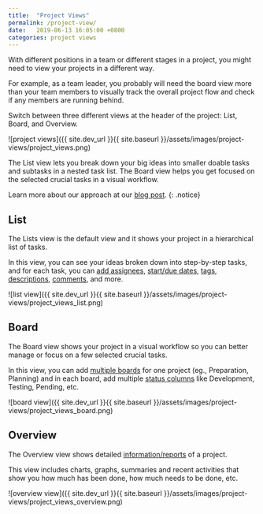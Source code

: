 ```yaml
---
title:  "Project Views"
permalink: /project-view/
date:   2019-06-13 16:05:00 +0800
categories: project views
---
```


With different positions in a team or different stages in a project, you might need to view your projects in a different way. 

For example, as a team leader, you probably will need the board view more than your team members to visually track the overall project flow and check if any members are running behind.  

Switch between three different views at the header of the project: List, Board, and Overview. 


![project views]({{ site.dev_url }}{{ site.baseurl }}/assets/images/project-views/project_views.png)


The List view lets you break down your big ideas into smaller doable tasks and subtasks in a nested task list. The Board view helps you get focused on the selected crucial tasks in a visual workflow. 

Learn more about our approach at our [blog post](https://quire.io/blog/p/To-Do-List-and-Kanban-What-Project-Management-Did-Wrong.html). 
{: .notice}



## List
The Lists view is the default view and it shows your project in a hierarchical list of tasks.
 
In this view, you can see your ideas broken down into step-by-step tasks, and for each task, you can [add assignees](/guide/set-assignee/), [start/due dates](/guide/set-date-time/), [tags](/guide/assign-tags/), [descriptions](/guide/descriptions/), [comments](/guide/comments/), and more. 

![list view]({{ site.dev_url }}{{ site.baseurl }}/assets/images/project-views/project_views_list.png)



## Board
The Board view shows your project in a visual workflow so you can better manage or focus on a few selected crucial tasks.

In this view, you can add [multiple boards](/guide/multiple-boards) for one project (eg., Preparation, Planning) and in each board, add multiple [status columns](/guide/status-column/) like Development, Testing, Pending, etc.


![board view]({{ site.dev_url }}{{ site.baseurl }}/assets/images/project-views/project_views_board.png)



## Overview
The Overview view shows detailed [information/reports](/guide/project-overview/) of a project.

This view includes charts, graphs, summaries and recent activities that show you how much has been done, how much needs to be done, etc.

![overview view]({{ site.dev_url }}{{ site.baseurl }}/assets/images/project-views/project_views_overview.png)












